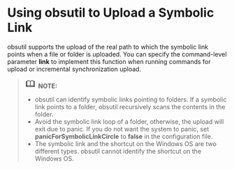 # Using obsutil to Upload a Symbolic Link<a name="EN-US_TOPIC_0177232037"></a>

obsutil supports the upload of the real path to which the symbolic link points when a file or folder is uploaded. You can specify the command-level parameter  **link**  to implement this function when running commands for upload or incremental synchronization upload.

>![](public_sys-resources/icon-note.gif) **NOTE:**   
>-   obsutil can identify symbolic links pointing to folders. If a symbolic link points to a folder, obsutil recursively scans the contents in the folder.  
>-   Avoid the symbolic link loop of a folder, otherwise, the upload will exit due to panic. If you do not want the system to panic, set  **panicForSymbolicLinkCircle**  to  **false**  in the configuration file.  
>-   The symbolic link and the shortcut on the Windows OS are two different types. obsutil cannot identify the shortcut on the Windows OS.  

